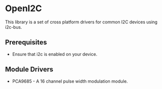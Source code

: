 # OpenI2C
This library is a set of cross platform drivers for common I2C devices using i2c-bus.

## Prerequisites
- Ensure that i2c is enabled on your device.

## Module Drivers
- PCA9685 - A 16 channel pulse width modulation module.
